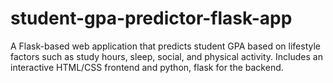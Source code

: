 # student-gpa-predictor-flask-app
A Flask-based web application that predicts student GPA based on lifestyle factors such as study hours, sleep, social, and physical activity. Includes an interactive HTML/CSS frontend and python, flask for the backend.
